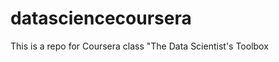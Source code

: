 datasciencecoursera
===================

This is a repo for Coursera class "The Data Scientist's Toolbox
